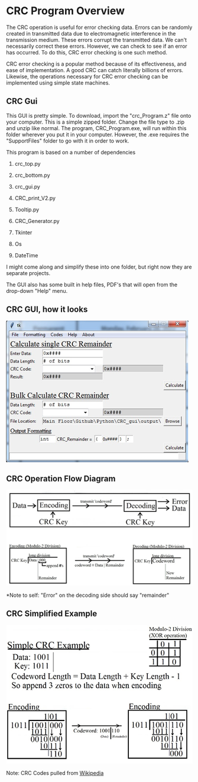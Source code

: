 #     CRC Program Overview


The CRC operation is useful for error checking data. Errors can be randomly created in transmitted  data due to electromagnetic interference in the transmission medium. These errors corrupt the transmitted data. We can't necessarily correct these errors. However, we can check to see if an error has occurred. To do this, CRC error checking is one such method. 

CRC error checking is a popular method because of its effectiveness, and ease of implementation. A good CRC can catch literally billions of errors. Likewise, the operations necessary for CRC error checking can be implemented using simple state machines. 

## CRC Gui

This GUI is pretty simple. To download, import the "crc_Program.z" file onto your computer. This is a simple zipped folder. Change the file type to .zip and unzip like normal. The program, CRC_Program.exe, will run within this folder wherever you put it in your computer. However, the .exe requires the "SupportFiles" folder to go with it in order to work. 

This program is based on a number of dependencies
1. crc_top.py
2. crc_bottom.py
3. crc_gui.py
4. CRC_print_V2.py
5. Tooltip.py
6. CRC_Generator.py

7. Tkinter
8. Os
9. DateTime

I might come along and simplify these into one folder, but right now they are separate projects. 

The GUI also has some built in help files, PDF's that will open from the drop-down "Help" menu. 

## CRC GUI, how it looks
![alt text](images/GUIScreen.jpg)

## CRC Operation Flow Diagram

![alt text](images/CRCDiagram.jpg)

*Note to  self: "Error" on the decoding side should say "remainder" 

## CRC Simplified Example

![alt text](images/CRCExample.jpg)

Note: CRC Codes pulled from [Wikipedia](https://en.wikipedia.org/wiki/Cyclic_redundancy_check#Polynomial_representations_of_cyclic_redundancy_checks)